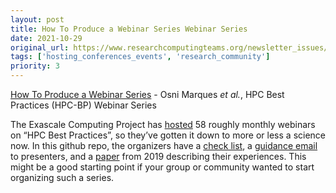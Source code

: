 ```yaml
---
layout: post
title: How To Produce a Webinar Series Webinar Series
date: 2021-10-29
original_url: https://www.researchcomputingteams.org/newsletter_issues/0098
tags: ['hosting_conferences_events', 'research_community']
priority: 3
---
```


<!-- markdownlint-disable MD033 -->
<!-- markdownlint-disable MD041 -->
<!-- markdownlint-disable MD049 -->

[How To Produce a Webinar Series](https://github.com/betterscientificsoftware/Webinar-Process) - Osni Marques *et al.*, HPC Best Practices (HPC-BP) Webinar Series

The Exascale Computing Project has [hosted](https://ideas-productivity.org/events/hpc-best-practices-webinars/) 58 roughly monthly webinars on “HPC Best Practices”, so they’ve gotten it down to more or less a science now.  In this github repo, the organizers have a [check list](https://github.com/betterscientificsoftware/Webinar-Process/blob/master/checklist.md), a [guidance email](https://github.com/betterscientificsoftware/Webinar-Process/blob/master/guidance.md) to presenters, and a [paper](https://github.com/betterscientificsoftware/Webinar-Process/blob/master/2019_JOCSE.pdf) from 2019 describing their experiences.  This might be a good starting point if your group or community wanted to start organizing such a series.
